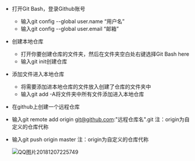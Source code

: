 - 打开Git Bash，登录Github账号     

  + 输入git config --global user.name “用户名” 
  + 输入git config --global user.email “邮箱”

- 创建本地仓库

  - 打开你要创建仓库的文件夹，然后在文件夹空白处右键选择Git Bash here 
  - 输入git init创建仓库

- 添加文件进入本地仓库

  + 将需要添加进本地仓库的文件放入创建了仓库的文件夹中
  + 输入git add -A将文件夹中所有文件添加进入本地仓库

- 在github上创建一个远程仓库

- 输入git remote add origin git@github.com:"远程仓库名".git          注：origin为自定义的仓库代称

- 输入git push origin master          注：origin为自定义的仓库代称

  ![QQ图片20181207225749](D:\Git\QQ图片20181207225749.png)

   

  

  

  

  

  